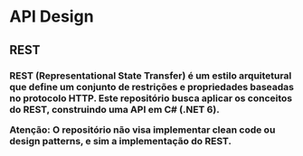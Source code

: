 <h1> API Design </h1>
<h2> REST </h2>
<h3>
REST (Representational State Transfer) é um estilo arquitetural que define um conjunto de restrições e propriedades baseadas no protocolo HTTP.
Este repositório busca aplicar os conceitos do REST, construindo uma API em C# (.NET 6).

Atenção: O repositório não visa implementar clean code ou design patterns, e sim a implementação do REST.
</h3>
